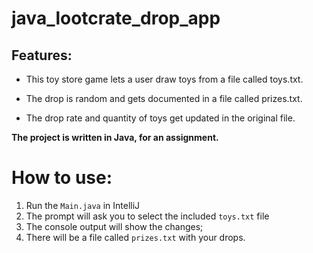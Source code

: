 # java_lootcrate_drop_app
## Features: 

- This toy store game lets a user draw toys from a file called toys.txt.

- The drop is random and gets documented in a file called prizes.txt.

- The drop rate and quantity of toys get updated in the original file.


**The project is written in Java, for an assignment.**

# How to use:

1) Run the `Main.java` in IntelliJ
2) The prompt will ask you to select the included `toys.txt` file
3) The console output will show the changes;
4) There will be a file called `prizes.txt` with your drops.


